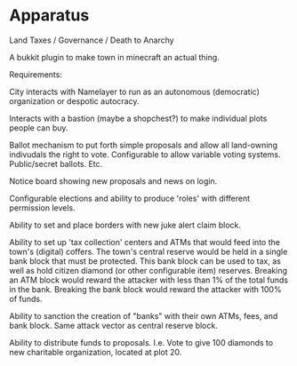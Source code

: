 # Apparatus
Land Taxes / Governance / Death to Anarchy

A bukkit plugin to make town in minecraft an actual thing.

Requirements:

City interacts with Namelayer to run as an autonomous (democratic) organization or despotic autocracy.

Interacts with a bastion (maybe a shopchest?) to make individual plots people can buy. 

Ballot mechanism to put forth simple proposals and allow all land-owning indivudals the right to vote. Configurable to allow variable voting systems. Public/secret ballots. Etc.

Notice board showing new proposals and news on login.

Configurable elections and ability to produce 'roles' with different permission levels.

Ability to set and place borders with new juke alert claim block.

Ability to set up 'tax collection' centers and ATMs that would feed into the town's (digital) coffers. The town's central reserve would be held in a single bank block that must be protected. This bank block can be used to tax, as well as hold citizen diamond (or other configurable item) reserves. Breaking an ATM block would reward the attacker with less than 1% of the total funds in the bank. Breaking the bank block would reward the attacker with 100% of funds.

Ability to sanction the creation of "banks" with their own ATMs, fees, and bank block. Same attack vector as central reserve block.

Ability to distribute funds to proposals. I.e. Vote to give 100 diamonds to new charitable organization, located at plot 20.





